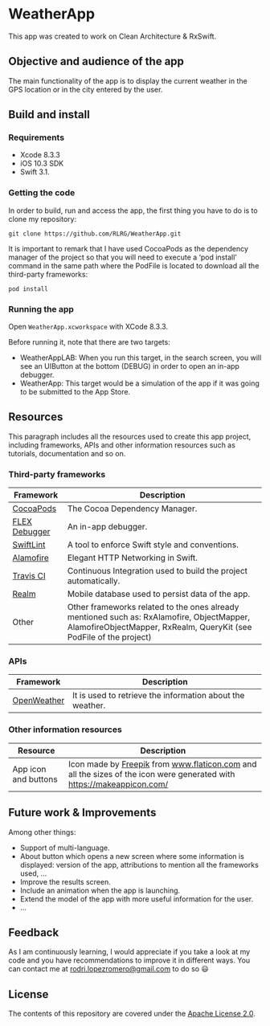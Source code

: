# WeatherApp

This app was created to work on Clean Architecture & RxSwift.

## Objective and audience of the app
 The main functionality of the app is to display the current weather in the GPS location or in the city entered by the user.

## Build and install
### Requirements
* Xcode 8.3.3
* iOS 10.3 SDK
* Swift 3.1.
### Getting the code
In order to build, run and access the app, the first thing you have to do is to clone my repository:
```
git clone https://github.com/RLRG/WeatherApp.git
```
It is important to remark that I have used CocoaPods as the dependency manager of the project so that you will need to execute a ‘pod install’ command in the same path where the PodFile is located to download all the third-party frameworks:
```
pod install
```
### Running the app
Open `WeatherApp.xcworkspace` with XCode 8.3.3.

Before running it, note that there are two targets:
* WeatherAppLAB: When you run this target, in the search screen, you will see an UIButton at the bottom (DEBUG) in order to open an in-app debugger.
* WeatherApp: This target would be a simulation of the app if it was going to be submitted to the App Store.

## Resources
This paragraph includes all the resources used to create this app project, including frameworks, APIs and other information resources such as tutorials, documentation and so on.
### Third-party frameworks
| Framework | Description |
| --- | --- |
| [CocoaPods](https://github.com/CocoaPods/CocoaPods) | The Cocoa Dependency Manager. |
| [FLEX Debugger](https://github.com/Flipboard/FLEX) | An in-app debugger. |
| [SwiftLint](https://github.com/realm/SwiftLint) | A tool to enforce Swift style and conventions. |
| [Alamofire](https://github.com/Alamofire/Alamofire) | Elegant HTTP Networking in Swift. |
| [Travis CI](https://travis-ci.org/) | Continuous Integration used to build the project automatically. |
| [Realm](https://github.com/realm/realm-cocoa) | Mobile database used to persist data of the app. |
| Other | Other frameworks related to the ones already mentioned such as: RxAlamofire, ObjectMapper, AlamofireObjectMapper, RxRealm, QueryKit (see PodFile of the project) |
### APIs
| Framework | Description |
| --- | --- |
| [OpenWeather](https://openweathermap.org) | It is used to retrieve the information about the weather. |
### Other information resources
| Resource | Description |
| --- | --- |
| App icon and buttons | Icon made by [Freepik](http://www.freepik.com/) from www.flaticon.com and all the sizes of the icon were generated with https://makeappicon.com/ |

## Future work & Improvements
Among other things:
- Support of multi-language.
- About button which opens a new screen where some information is displayed: version of the app, attributions to mention all the frameworks used, ...
- Improve the results screen.
- Include an animation when the app is launching.
- Extend the model of the app with more useful information for the user.
- ...


## Feedback
As I am continuously learning, I would appreciate if you take a look at my code and you have recommendations to improve it in different ways. You can contact me at rodri.lopezromero@gmail.com to do so :smiley:

## License
The contents of this repository are covered under the [Apache License 2.0](https://choosealicense.com/licenses/apache-2.0/).
